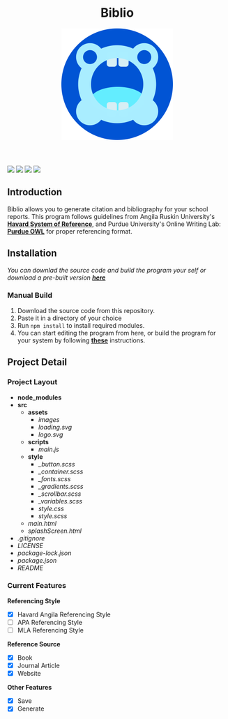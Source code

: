 <header align="center">
  <h1>Biblio</h1>
  <img width="256px" src="./src/assets/logo.svg" class="app-logo">
</header>

<about>
  <img src="https://img.shields.io/badge/latest-1.0.0-blue">

  <img src="https://img.shields.io/badge/language-javascript-ffd700">

  
  <img src="https://img.shields.io/badge/devDependencies-electron-green">

  <img src="https://img.shields.io/badge/license-MIT-orange">

</about>

## Introduction
Biblio allows you to generate citation and bibliography for your school reports. This program follows guidelines from Angila Ruskin University's [**Havard System of Reference**](https://library.aru.ac.uk/referencing/harvard.htm), and Purdue University's Online Writing Lab: [**Purdue OWL**](https://owl.purdue.edu/owl/purdue_owl.html) for proper referencing format.

## Installation
*You can downlad the source code and build the program your self or download a pre-built version [**here**](#)*

### Manual Build
1. Download the source code from this repository.
2. Paste it in a directory of your choice
3. Run ```npm install``` to install required modules.
4. You can start editing the program from here, or build the program for your system by following [**these**](https://www.christianengvall.se/electron-packager-tutorial/) instructions.

## Project Detail
### Project Layout
* __node_modules__
* __src__
  * __assets__
    * _images_
    * _loading.svg_
    * _logo.svg_
  * __scripts__
    * _main.js_
  * __style__
    * _\_button.scss_
    * _\_container.scss_
    * _\_fonts.scss_
    * _\_gradients.scss_
    * _\_scrollbar.scss_
    * _\_variables.scss_
    * _style.css_
    * _style.scss_
  * _main.html_
  * _splashScreen.html_
* _.gitignore_
* _LICENSE_
* _package-lock.json_
* _package.json_
* _README_

### Current Features
**Referencing Style**
- [x] Havard Angila Referencing Style
- [ ] APA Referencing Style
- [ ] MLA Referencing Style

**Reference Source**
- [x] Book
- [x] Journal Article
- [x] Website

**Other Features**
- [x] Save
- [x] Generate